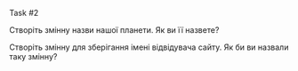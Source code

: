 Task #2

Створіть змінну назви нашої планети. Як ви її назвете?

Створіть змінну для зберігання імені відвідувача сайту. Як би ви назвали таку змінну?
